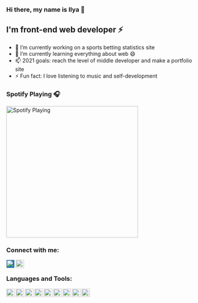 ### Hi there, my name is Ilya 👋

## I'm front-end web developer ⚡
- 🔭 I’m currently working on a sports betting statistics site
- 🌱 I’m currently learning everything about web 😄
- 📫 2021 goals: reach the level of middle developer and make a portfolio site
- ⚡ Fun fact: I love listening to music and self-development

### Spotify Playing 🎧

[<img src="https://https://novatorem-beta-neon.vercel.app/api/spotify-playing" alt="Spotify Playing" width="350" />](https://open.spotify.com/user/2bbm0qpz2rkq5vtin2s2r8p0n)

### Connect with me:
[<img style="background-color: #0077B5;" align="left" alt="ilerofeev | linkedIn" width="22px" src="https://cdn.jsdelivr.net/npm/simple-icons@3.13.0/icons/linkedin.svg" />](https://www.linkedin.com/in/ilya-erofeev-37498819b)
[<img align="left" alt="ilerofeev | email" width="22px" src="https://cdn.jsdelivr.net/npm/simple-icons@3.13.0/icons/yandex.svg" />](mailto:ilerofeev@yandex.ru)
<br/>

### Languages and Tools:
<img align="left" alt="HTML5" width="22px" src="https://cdn.jsdelivr.net/npm/simple-icons@3.13.0/icons/html5.svg" />
<img align="left" alt="CSS3" width="22px" src="https://cdn.jsdelivr.net/npm/simple-icons@3.13.0/icons/css3.svg" />
<img align="left" alt="JavaScript" width="22px" src="https://cdn.jsdelivr.net/npm/simple-icons@3.13.0/icons/javascript.svg" />
<img align="left" alt="React" width="22px" src="https://cdn.jsdelivr.net/npm/simple-icons@3.13.0/icons/react.svg" />
<img align="left" alt="SASS" width="22px" src="https://cdn.jsdelivr.net/npm/simple-icons@3.13.0/icons/sass.svg" />
<img align="left" alt="Node.js" width="22px" src="https://cdn.jsdelivr.net/npm/simple-icons@3.13.0/icons/node-dot-js.svg" />
<img align="left" alt="GraphQL" width="22px" src="https://cdn.jsdelivr.net/npm/simple-icons@3.13.0/icons/graphql.svg" />
<img align="left" alt="Git" width="22px" src="https://cdn.jsdelivr.net/npm/simple-icons@3.13.0/icons/git.svg" />
<img align="left" alt="Github" width="22px" src="https://cdn.jsdelivr.net/npm/simple-icons@3.13.0/icons/github.svg" />
